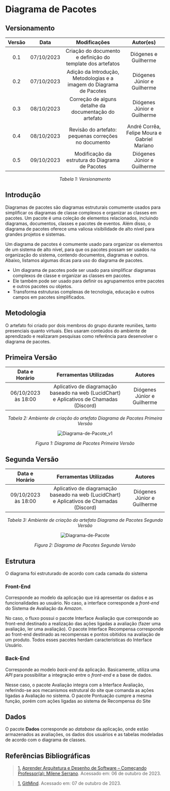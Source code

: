 # Diagrama de Pacotes


## Versionamento

<center>

| **Versão** | **Data** | **Modificações** | **Autor(es)** |
| :--: | :--: | :--: | :--: |
| 0.1 | 07/10/2023 | Criação do documento e definição do template dos artefatos | Diógenes e Guilherme |
| 0.2 | 07/10/2023 | Adição da Introdução, Metodologias e a imagem do Diagrama de Pacotes | Diógenes Júnior e Guilherme |
| 0.3 | 08/10/2023 | Correção de alguns detalhe da documentação do artefato | Diógenes Júnior e Guilherme |
| 0.4 | 08/10/2023 | Revisão do artefato: pequenas correções no documento | André Corrêa, Felipe Moura e Gabriel Mariano |
| 0.5 | 09/10/2023 | Modificação da estrutura do Diagrama de Pacotes | Diógenes Júnior e Guilherme |

*Tabela 1: Versionamento*

</center>


## Introdução

Diagramas de pacotes são diagramas estruturais comumente usados para simplificar os diagramas de classe complexos e organizar as classes em pacotes. Um pacote é uma coleção de elementos relacionados, incluindo diagramas, documentos, classes e pacotes de eventos. Além disso, o diagrama de pacotes oferece uma valiosa visibilidade de alto nível para grandes projetos e sistemas.

Um diagrama de pacotes é comumente usado para organizar os elementos de um sistema de alto nível, para que os pacotes possam ser usados ​​na organização do sistema, contendo documentos, diagramas e outros. Abaixo, listamos algumas dicas para uso do diagrama de pacotes.

- Um diagrama de pacotes pode ser usado para simplificar diagramas complexos de classe e organizar as classes em pacotes.
- Ele também pode ser usado para definir os agrupamentos entre pacotes e outros pacotes ou objetos.
- Transforma estruturas complexas de tecnologia, educação e outros campos em pacotes simplificados.

## Metodologia

O artefato foi criado por dois membros do grupo durante reuniões, tanto presenciais quanto virtuais. Eles usaram conteúdos do ambiente de aprendizado e realizaram pesquisas como referência para desenvolver o diagrama de pacotes.

## Primeira Versão

<center>

| **Data e Horário** | **Ferramentas Utilizadas** | **Autores** |
| :--: | :--: | :--: |
| 06/10/2023 às 18:00 | Aplicativo de diagramação baseado na web (LucidChart) e Aplicativos de Chamadas (Discord) | Diógenes Júnior e Guilherme |

*Tabela 2: Ambiente de criação do artefato Diagrama de Pacotes Primeira Versão*

![Diagrama-de-Pacote_v1](../../../Assets/Modelagem/Diagrama_de_pacotes_v1.jpg)

*Figura 1: Diagrama de Pacotes Primeira Versão*

</center>

## Segunda Versão

<center>

| **Data e Horário** | **Ferramentas Utilizadas** | **Autores** |
| :--: | :--: | :--: |
| 09/10/2023 às 18:00 | Aplicativo de diagramação baseado na web (LucidChart) e Aplicativos de Chamadas (Discord) | Diógenes Júnior e Guilherme |

*Tabela 3: Ambiente de criação do artefato Diagrama de Pacotes Segunda Versão*

![Diagrama-de-Pacote](../../../Assets/Modelagem/Diagrama_de_pacotes.png)

*Figura 2: Diagrama de Pacotes Segunda Versão*

</center>

## Estrutura

O diagrama foi estruturado de acordo com cada camada do sistema

### Front-End

Corresponde ao modelo da aplicação que irá apresentar os dados e as funcionalidades ao usuário. No caso, a interface corresponde a *front-end* do Sistema de Avaliação da *Amazon*.

No caso, o fluxo possui o pacote Interface Avaliação que corresponde ao front-end destinado a realização das ações ligadas a avaliação (fazer uma avaliação, ler uma avaliação). O pacote Interface Recompensa corresponde ao front-end destinado as recompensas e pontos obitidos na avaliação de um produto. Todos esses pacotes herdam características do Interface Usuário.

### Back-End

Corresponde ao modelo *back-end* da aplicação. Basicamente, utiliza uma *API* para possibilitar a integração entre o *front-end* e a base de dados.

Nesse caso, o pacote Avaliação integra com a Interface Avaliação, referindo-se aos mecanismos estrutural do site que comanda as ações ligadas a Avaliação no sistema. O pacote Pontuação cumpre a mesma função, porém com ações ligadas ao sistema de Recompensa do Site

## Dados

O pacote **Dados** corresponde ao *database* da aplicação, onde estão armazenados as avaliações, os dados dos usuários e as tabelas modeladas de acordo com o diagrama de classes.

## Referências Bibliográficas
> <a id="FTF1Ref" href="#FTF1">1.</a> [Aprender Arquitetura e Desenho de Software – Começando Professor(a): Milene Serrano](https://aprender3.unb.br/course/view.php?id=19535&section=1). Acessado em: 06 de outubro de 2023.

> <a id="FTF1Ref" href="#FTF1">1.</a> [GitMind](https://gitmind.com/pt/diagrama-de-pacotes.html). Acessado em: 07 de outubro de 2023.